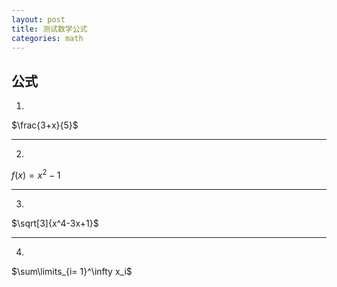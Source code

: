 ```yaml
---
layout: post
title: 测试数学公式
categories: math
---
```


## 公式 ##

1.

$\frac{3+x}{5}$


<hr />

2.

$f(x)=x^2-1$

<hr />

3.

$\sqrt[3]{x^4-3x+1}$


<hr />

4.

$\sum\limits_{i= 1}^\infty x_i$








